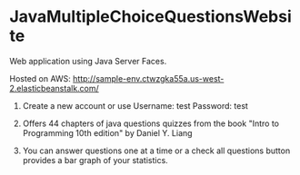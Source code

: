 # JavaMultipleChoiceQuestionsWebsite
Web application using Java Server Faces.

Hosted on AWS: http://sample-env.ctwzgka55a.us-west-2.elasticbeanstalk.com/

1) Create a new account or use Username: test
                               Password: test
                               
2) Offers 44 chapters of java questions quizzes from the book "Intro to Programming 10th edition" by Daniel Y. Liang

3) You can answer questions one at a time or a check all questions button provides a bar graph of your statistics.
